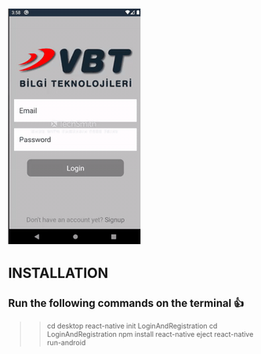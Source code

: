![](rnlogin.gif)

# INSTALLATION

## Run the following commands on the terminal :thumbsup:

 >> cd desktop 
 >> react-native init LoginAndRegistration
 > cd LoginAndRegistration
 > npm install
 > react-native eject
 > react-native run-android
